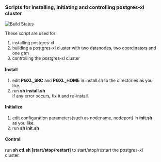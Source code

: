 ### Scripts for installing, initiating and controlling postgres-xl cluster

[![Build Status](https://travis-ci.org/ictlyh/Postgres-xl.svg?branch=master)](https://travis-ci.org/ictlyh/Postgres-xl)


These script are used for:  
1. installing postgres-xl  
2. building a postgres-xl cluster with two datanodes, two coordinators and one gtm  
3. controlling the postgres-xl cluster  

#### Install
1. edit **PGXL\_SRC** and **PGXL\_HOME** in install.sh to the directories as you like.  
2. run **sh install.sh**  
If any error occurs, fix it and re-install.

#### Initialize
1. edit configuration parameters(such as nodename, nodeport) in **init.sh** as you like.  
2. run **sh init.sh**  

#### Control
run **sh ctl.sh [start/stop/restart]** to start/stop/restart the postgres-xl cluster.
